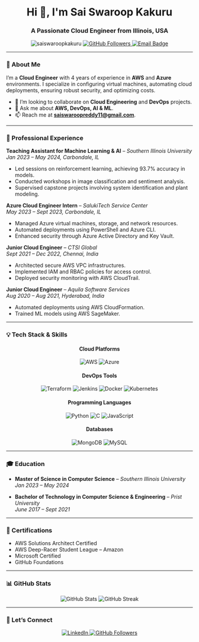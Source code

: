 <h1 align="center">Hi 👋, I'm Sai Swaroop Kakuru</h1>
<h3 align="center">A Passionate Cloud Engineer from Illinois, USA</h3>

<p align="center">
  <img src="https://komarev.com/ghpvc/?username=saiswaroopkakuru&label=Profile%20views&color=0e75b6&style=flat" alt="saiswaroopkakuru" />
  <a href="https://github.com/saiswaroopkakuru?tab=followers">
    <img src="https://img.shields.io/github/followers/saiswaroopkakuru?label=Followers&style=social" alt="GitHub Followers">
  </a>
  <a href="mailto:saiswaroopreddy11@gmail.com">
    <img src="https://img.shields.io/badge/Email%20Me-Here!-D14836?style=flat&logo=gmail&logoColor=white" alt="Email Badge">
  </a>
</p>

---

### 🚀 About Me

I’m a **Cloud Engineer** with 4 years of experience in **AWS** and **Azure** environments. I specialize in configuring virtual machines, automating cloud deployments, ensuring robust security, and optimizing costs.

- 👯 I’m looking to collaborate on **Cloud Engineering** and **DevOps** projects.
- 💬 Ask me about **AWS, DevOps, AI & ML**.
- 📫 Reach me at **saiswaroopreddy11@gmail.com**.

---

### 🏅 Professional Experience

**Teaching Assistant for Machine Learning & AI** – *Southern Illinois University*  
*Jan 2023 – May 2024, Carbondale, IL*  
- Led sessions on reinforcement learning, achieving 93.7% accuracy in models.
- Conducted workshops in image classification and sentiment analysis.
- Supervised capstone projects involving system identification and plant modeling.

**Azure Cloud Engineer Intern** – *SalukiTech Service Center*  
*May 2023 – Sept 2023, Carbondale, IL*  
- Managed Azure virtual machines, storage, and network resources.
- Automated deployments using PowerShell and Azure CLI.
- Enhanced security through Azure Active Directory and Key Vault.

**Junior Cloud Engineer** – *CTSI Global*  
*Sept 2021 – Dec 2022, Chennai, India*  
- Architected secure AWS VPC infrastructures.
- Implemented IAM and RBAC policies for access control.
- Deployed security monitoring with AWS CloudTrail.

**Junior Cloud Engineer** – *Aquila Software Services*  
*Aug 2020 – Aug 2021, Hyderabad, India*  
- Automated deployments using AWS CloudFormation.
- Trained ML models using AWS SageMaker.

---

### 💡 Tech Stack & Skills

<div align="center">

#### **Cloud Platforms**
![AWS](https://img.shields.io/badge/AWS-%23FF9900.svg?style=for-the-badge&logo=amazon-aws&logoColor=white)
![Azure](https://img.shields.io/badge/Azure-%230072C6.svg?style=for-the-badge&logo=microsoft-azure&logoColor=white)

#### **DevOps Tools**
![Terraform](https://img.shields.io/badge/Terraform-%23623CE4.svg?style=for-the-badge&logo=terraform&logoColor=white)
![Jenkins](https://img.shields.io/badge/Jenkins-%23D24939.svg?style=for-the-badge&logo=jenkins&logoColor=white)
![Docker](https://img.shields.io/badge/Docker-%230db7ed.svg?style=for-the-badge&logo=docker&logoColor=white)
![Kubernetes](https://img.shields.io/badge/Kubernetes-%23326ce5.svg?style=for-the-badge&logo=kubernetes&logoColor=white)

#### **Programming Languages**
![Python](https://img.shields.io/badge/Python-%2314354C.svg?style=for-the-badge&logo=python&logoColor=white)
![C](https://img.shields.io/badge/C-%23239120.svg?style=for-the-badge&logo=c&logoColor=white)
![JavaScript](https://img.shields.io/badge/JavaScript-%23F7DF1E.svg?style=for-the-badge&logo=javascript&logoColor=black)

#### **Databases**
![MongoDB](https://img.shields.io/badge/MongoDB-%2347A248.svg?style=for-the-badge&logo=mongodb&logoColor=white)
![MySQL](https://img.shields.io/badge/MySQL-%234479A1.svg?style=for-the-badge&logo=mysql&logoColor=white)

</div>

---

### 🎓 Education

- **Master of Science in Computer Science** – *Southern Illinois University*  
  *Jan 2023 – May 2024*  
  
- **Bachelor of Technology in Computer Science & Engineering** – *Prist University*  
  *June 2017 – Sept 2021*

---

### 🏅 Certifications

- AWS Solutions Architect Certified
- AWS Deep-Racer Student League – Amazon
- Microsoft Certified
- GitHub Foundations

---

### 📊 GitHub Stats

<p align="center">
  <img src="https://github-readme-stats.vercel.app/api?username=saiswaroopkakuru&show_icons=true&theme=radical" alt="GitHub Stats">
  <img src="https://github-readme-streak-stats.herokuapp.com/?user=saiswaroopkakuru&theme=radical" alt="GitHub Streak">
</p>

---

### 🤝 Let’s Connect

<p align="center">
  <a href="https://linkedin.com/in/sai-swaroop-1199sai" target="_blank">
    <img src="https://img.shields.io/badge/LinkedIn-Connect-blue?style=for-the-badge&logo=linkedin&logoColor=white" alt="LinkedIn">
  </a>
  <a href="https://github.com/saiswaroopkakuru" target="_blank">
    <img src="https://img.shields.io/github/followers/saiswaroopkakuru?label=Follow&style=for-the-badge&logo=github&logoColor=white" alt="GitHub Followers">
  </a>
</p>
